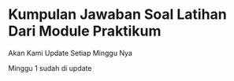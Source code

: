<h1>Kumpulan Jawaban Soal Latihan Dari Module Praktikum</h1>
<p>Akan Kami Update Setiap Minggu Nya</p>

<p>Minggu 1 sudah di update</p>
